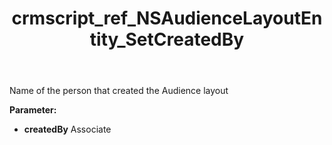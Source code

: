 ﻿---
title: crmscript_ref_NSAudienceLayoutEntity_SetCreatedBy
description: NSAudienceLayoutEntity.SetCreatedBy(Associate createdBy)
intellisense: NSAudienceLayoutEntity.SetCreatedBy
keywords: NSAudienceLayoutEntity, GetCreatedBy
so.topic: reference
---

Name of the person that created the Audience layout

**Parameter:** 
 - **createdBy** Associate

